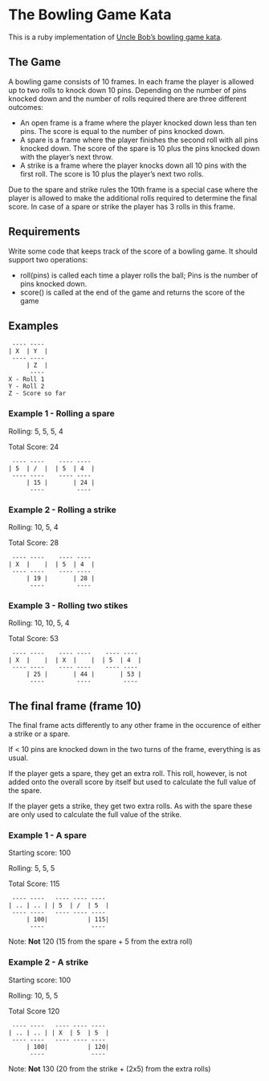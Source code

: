# The Bowling Game Kata

This is a ruby implementation of [Uncle Bob’s bowling game kata](http://butunclebob.com/ArticleS.UncleBob.TheBowlingGameKata).

## The Game

A bowling game consists of 10 frames. In each frame the player is allowed up to two rolls to knock down 10 pins. Depending on the number of pins knocked down and the number of rolls required there are three different outcomes:

- An open frame is a frame where the player knocked down less than ten pins. The score is equal to the number of pins knocked down.
- A spare is a frame where the player finishes the second roll with all pins knocked down. The score of the spare is 10 plus the pins knocked down with the player’s next throw.
- A strike is a frame where the player knocks down all 10 pins with the first roll. The score is 10 plus the player’s next two rolls.

Due to the spare and strike rules the 10th frame is a special case where the player is allowed to make the additional rolls required to determine the final score. In case of a spare or strike the player has 3 rolls in this frame.

## Requirements

Write some code that keeps track of the score of a bowling game. It should support two operations:

- roll(pins) is called each time a player rolls the ball; Pins is the number of pins knocked down.
- score() is called at the end of the game and returns the score of the game

## Examples

```
 ---- ----
| X  | Y  |
 ---- ---- 
     | Z  |
      ----
X - Roll 1
Y - Roll 2
Z - Score so far
```
### Example 1 - Rolling a spare

Rolling: 5, 5, 5, 4

Total Score: 24

```
 ---- ----    ---- ----
| 5  | /  |  | 5  | 4  |
 ---- ----    ---- ----
     | 15 |       | 24 |
      ----         ----
```

### Example 2 - Rolling a strike

Rolling: 10, 5, 4

Total Score: 28

```
 ---- ----    ---- ----
| X  |    |  | 5  | 4  |
 ---- ----    ---- ----
     | 19 |       | 28 |
      ----         ----
```

### Example 3 - Rolling two stikes

Rolling: 10, 10, 5, 4

Total Score: 53

```
 ---- ----    ---- ----    ---- ---- 
| X  |    |  | X  |    |  | 5  | 4  |
 ---- ----    ---- ----    ---- ---- 
     | 25 |       | 44 |       | 53 |
      ----         ----         ---- 
```

## The final frame (frame 10)

The final frame acts differently to any other frame in the occurence of either a strike or a spare. 

If < 10 pins are knocked down in the two turns of the frame, everything is as usual. 

If the player gets a spare, they get an extra roll. This roll, however, is not added onto the overall score by itself but used to calculate the full value of the spare. 

If the player gets a strike, they get two extra rolls. As with the spare these are only used to calculate the full value of the strike. 

### Example 1 - A spare

Starting score: 100 

Rolling: 5, 5, 5

Total Score: 115
```
 ---- ----   ---- ---- ----
| .. | .. | | 5  | /  | 5  |
 ---- ----   ---- ---- ----
     | 100|           | 115|
      ----             ----
```

Note: **Not** 120 (15 from the spare + 5 from the extra roll)

### Example 2 - A strike

Starting score: 100

Rolling: 10, 5, 5

Total Score 120

```
 ---- ----   ---- ---- ----
| .. | .. | | X  | 5  | 5  |
 ---- ----   ---- ---- ----
     | 100|           | 120|
      ----             ----
```

Note: **Not** 130 (20 from the strike + (2x5) from the extra rolls)
